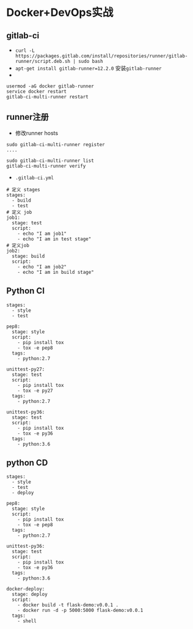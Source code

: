 # Docker+DevOps实战

## gitlab-ci

* `curl -L https://packages.gitlab.com/install/repositories/runner/gitlab-runner/script.deb.sh | sudo bash`
* `apt-get install gitlab-runner=12.2.0` 安装`gitlab-runner`
* ​

````
usermod -aG docker gitlab-runner
service docker restart
gitlab-ci-multi-runner restart
````

## runner注册

* 修改runner hosts

```
sudo gitlab-ci-multi-runner register
....

sudo gitlab-ci-multi-runner list
gitlab-ci-multi-runner verify
```

* `.gitlab-ci.yml`

`````
# 定义 stages
stages:
  - build
  - test
# 定义 job
job1:
  stage: test
  script:
    - echo "I am job1"
    - echo "I am in test stage"
# 定义job
job2:
  stage: build
  script:
    - echo "I am job2"
    - echo "I am in build stage"
`````

## Python CI

`````
stages:
  - style
  - test

pep8:
  stage: style
  script:
    - pip install tox
    - tox -e pep8
  tags:
    - python:2.7

unittest-py27:
  stage: test
  script:
    - pip install tox
    - tox -e py27
  tags:
    - python:2.7

unittest-py36:
  stage: test
  script:
    - pip install tox
    - tox -e py36
  tags:
    - python:3.6
`````

## python CD

`````
stages:
  - style
  - test
  - deploy

pep8:
  stage: style
  script:
    - pip install tox
    - tox -e pep8
  tags:
    - python:2.7

unittest-py36:
  stage: test
  script:
    - pip install tox
    - tox -e py36
  tags:
    - python:3.6

docker-deploy:
  stage: deploy
  script:
    - docker build -t flask-demo:v0.0.1 .
    - docker run -d -p 5000:5000 flask-demo:v0.0.1
  tags:
    - shell
`````











